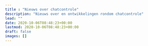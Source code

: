 ```yaml
---
title : "Nieuws over chatcontrole"
description: "Nieuws over en ontwikkelingen rondom chatcontrole"
lead: ""
date: 2020-10-06T08:48:23+00:00
lastmod: 2020-10-06T08:48:23+00:00
draft: false
images: []
---
```

